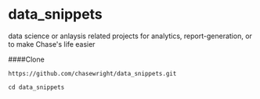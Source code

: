 # data_snippets
data science or anlaysis related projects for analytics, report-generation, or to make Chase's life easier

####Clone

```
https://github.com/chasewright/data_snippets.git

cd data_snippets

```
